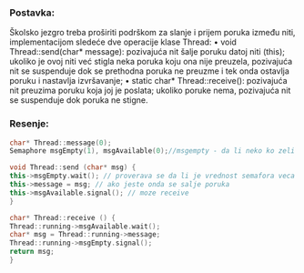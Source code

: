 ### Postavka:
Školsko jezgro treba proširiti podrškom za slanje i prijem poruka između niti, implementacijom sledeće dve operacije klase Thread: 
• void Thread::send(char* message): pozivajuća nit šalje poruku datoj niti (this); ukoliko je ovoj niti već stigla neka poruka koju ona nije preuzela, pozivajuća nit se suspenduje dok se prethodna poruka ne preuzme i tek onda ostavlja poruku i nastavlja izvršavanje; 
• static char* Thread::receive(): pozivajuća nit preuzima poruku koja joj je poslata; ukoliko poruke nema, pozivajuća nit se suspenduje dok poruka ne stigne.

### Resenje:
```c++
char* Thread::message(0);
Semaphore msgEmpty(1), msgAvailable(0);//msgempty - da li neko ko zeli da posalje poruku moze da je posallje, msgavailable - da libpostoji napisana poruka

void Thread::send (char* msg) {
this->msgEmpty.wait(); // proverava se da li je vrednost semafora veca od 0
this->message = msg; // ako jeste onda se salje poruka
this->msgAvailable.signal(); // moze receive
}

char* Thread::receive () { 
Thread::running->msgAvailable.wait();
char* msg = Thread::running->message;
Thread::running->msgEmpty.signal();
return msg;
}

```